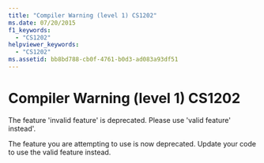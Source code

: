 ```yaml
---
title: "Compiler Warning (level 1) CS1202"
ms.date: 07/20/2015
f1_keywords: 
  - "CS1202"
helpviewer_keywords: 
  - "CS1202"
ms.assetid: bb8bd788-cb0f-4761-b0d3-ad083a93df51
---
```

# Compiler Warning (level 1) CS1202
The feature 'invalid feature' is deprecated. Please use 'valid feature' instead'.  
  
 The feature you are attempting to use is now deprecated. Update your code to use the valid feature instead.
